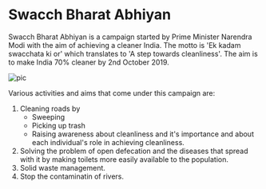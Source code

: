 # Swacch Bharat Abhiyan

Swacch Bharat Abhiyan is a campaign started by Prime Minister Narendra Modi with the aim of achieving a cleaner India.
The motto is 'Ek kadam swacchata ki or' which translates to 'A step towards cleanliness'.
The aim is to make India 70% cleaner by 2nd October 2019.

![pic](https://www.thehindu.com/migration_catalog/article10440836.ece/alternates/FREE_660/Modi_2174086f)

Various activities and aims that come under this campaign are:

1. Cleaning roads by
   * Sweeping
   * Picking up trash
   * Raising awareness about cleanliness and it's importance and about each individual's role in achieving cleanliness.
2. Solving the problem of open defecation and the diseases that spread with it by making toilets more easily available to the population.
3. Solid waste management.  
4. Stop the contaminatin of rivers.
